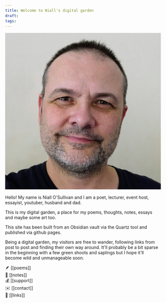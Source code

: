 ```yaml
---
title: Welcome to Niall's digital garden
draft: 
tags:
---
```

![DSC02992](content/attachments/DSC02992.jpg)

Hello! My name is Niall O'Sullivan and I am a poet, lecturer, event host, essayist, youtuber, husband and dad.

This is my digital garden, a place for my poems, thoughts, notes, essays and maybe some art too. 

This site has been built from an Obsidian vault via the Quartz tool and published via github pages.

Being a digital garden, my visitors are free to wander, following links from post to post and finding their own way around. It'll probably be a bit sparse in the beginning with a few green shoots and saplings but I hope it'll become wild and unmanageable soon. 

🪶 [[poems]]  
📝 [[notes]]  
💰 [[support]]  
✉️ [[contact]]  
🔗 [[links]]  



